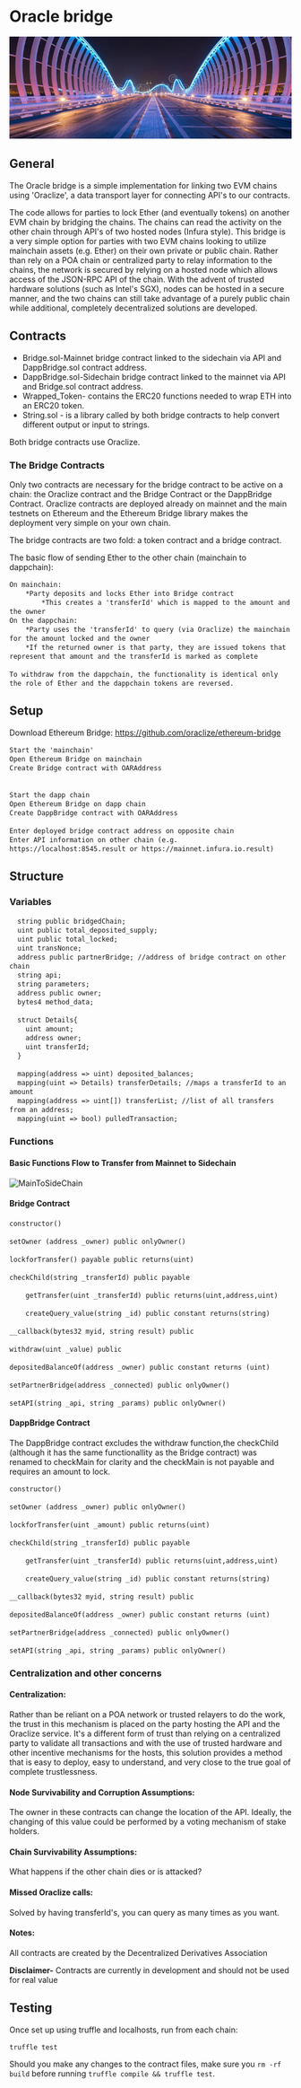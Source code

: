 # Oracle bridge

![Bridge](./public/bridge.jpg)

## General

The Oracle bridge is a simple implementation for linking two EVM chains using 'Oraclize', a data transport layer for connecting API's to our contracts.  

The code allows for parties to lock Ether (and eventually tokens) on another EVM chain by bridging the chains.  The chains can read the activity on the other chain through API's of two hosted nodes (Infura style).  This bridge is a very simple option for parties with two EVM chains looking to utilize mainchain assets (e.g. Ether) on their own private or public chain.  Rather than rely on a POA chain or centralized party to relay information to the chains, the network is secured by relying on a hosted node which allows access of the JSON-RPC API of the chain.  With the advent of trusted hardware solutions (such as Intel's SGX), nodes can be hosted in a secure manner, and the two chains can still take advantage of a purely public chain while additional, completely decentralized solutions are developed.  


## Contracts

* Bridge.sol-Mainnet bridge contract linked to the sidechain via API and DappBridge.sol contract address.
* DappBridge.sol-Sidechain bridge contract linked to the mainnet via API and Bridge.sol contract address.
* Wrapped_Token- contains the ERC20 functions needed to wrap ETH into an ERC20 token.  
* String.sol - is a library called by both bridge contracts to help convert different output or input to strings. 

Both bridge contracts use Oraclize.

### The Bridge Contracts

Only two contracts are necessary for the bridge contract to be active on a chain: the Oraclize contract and the Bridge Contract or the DappBridge Contract.  Oraclize contracts are deployed already on mainnet and the main testnets on Ethereum and the Ethereum Bridge library makes the deployment very simple on your own chain.  

The bridge contracts are two fold: a token contract and a bridge contract.  

The basic flow of sending Ether to the other chain (mainchain to dappchain):

    On mainchain:
        *Party deposits and locks Ether into Bridge contract
            *This creates a 'transferId' which is mapped to the amount and the owner
    On the dappchain:
        *Party uses the 'transferId' to query (via Oraclize) the mainchain for the amount locked and the owner
        *If the returned owner is that party, they are issued tokens that represent that amount and the transferId is marked as complete

    To withdraw from the dappchain, the functionality is identical only the role of Ether and the dappchain tokens are reversed.


## Setup

  Download Ethereum Bridge:  https://github.com/oraclize/ethereum-bridge 

	Start the 'mainchain'
	Open Ethereum Bridge on mainchain
	Create Bridge contract with OARAddress 


	Start the dapp chain
	Open Ethereum Bridge on dapp chain
	Create DappBridge contract with OARAddress

    Enter deployed bridge contract address on opposite chain
    Enter API information on other chain (e.g. https://localhost:8545.result or https://mainnet.infura.io.result)

## Structure

### Variables

      string public bridgedChain;
      uint public total_deposited_supply;
      uint public total_locked;
      uint transNonce;
      address public partnerBridge; //address of bridge contract on other chain
      string api;
      string parameters;
      address public owner;
      bytes4 method_data;

      struct Details{
        uint amount;
        address owner;
        uint transferId;
      }

      mapping(address => uint) deposited_balances;
      mapping(uint => Details) transferDetails; //maps a transferId to an amount
      mapping(address => uint[]) transferList; //list of all transfers from an address;
      mapping(uint => bool) pulledTransaction;


### Functions

#### Basic Functions Flow to Transfer from Mainnet to Sidechain

![MainToSideChain](./public/MainToSideChain.jpg)

#### Bridge Contract
    
    constructor()

    setOwner (address _owner) public onlyOwner()

    lockforTransfer() payable public returns(uint) 
  
    checkChild(string _transferId) public payable

        getTransfer(uint _transferId) public returns(uint,address,uint)

        createQuery_value(string _id) public constant returns(string)

    __callback(bytes32 myid, string result) public 

    withdraw(uint _value) public

    depositedBalanceOf(address _owner) public constant returns (uint)

    setPartnerBridge(address _connected) public onlyOwner()

    setAPI(string _api, string _params) public onlyOwner()

#### DappBridge Contract

The DappBridge contract excludes the withdraw function,the checkChild (although it has the same functionallity as the Bridge contract) was renamed to checkMain for clarity and the checkMain is not payable and requires an amount to lock. 

    constructor()

    setOwner (address _owner) public onlyOwner()

    lockforTransfer(uint _amount) public returns(uint)
  
    checkChild(string _transferId) public payable

        getTransfer(uint _transferId) public returns(uint,address,uint)

        createQuery_value(string _id) public constant returns(string)

    __callback(bytes32 myid, string result) public 

    depositedBalanceOf(address _owner) public constant returns (uint)

    setPartnerBridge(address _connected) public onlyOwner()

    setAPI(string _api, string _params) public onlyOwner()



### Centralization and other concerns

#### Centralization:

Rather than be reliant on a POA network or trusted relayers to do the work, the trust in this mechanism is placed on the party hosting the API and the Oraclize service.  It's a different form of trust than relying on a centralized party to validate all transactions and with the use of trusted hardware and other incentive mechanisms for the hosts, this solution provides a method that is easy to deploy, easy to understand, and very close to the true goal of complete trustlessness.  

#### Node Survivability and Corruption Assumptions:

The owner in these contracts can change the location of the API.  Ideally, the changing of this value could be performed by a voting mechanism of stake holders.  

#### Chain Survivability Assumptions:

What happens if the other chain dies or is attacked?


#### Missed Oraclize calls:

Solved by having transferId's, you can query as many times as you want.


#### Notes:

All contracts are created by the Decentralized Derivatives Association

**Disclaimer-** Contracts are currently in development and should not be used for real value

## Testing
Once set up using truffle and localhosts, run from each chain:

```
truffle test
```

Should you make any changes to the contract files, make sure you `rm -rf build` before running `truffle compile && truffle test`.